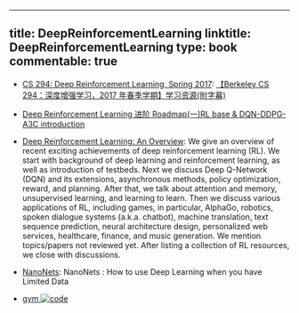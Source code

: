 
---
title: DeepReinforcementLearning
linktitle: DeepReinforcementLearning
type: book
commentable: true
---

- [CS 294: Deep Reinforcement Learning, Spring 2017](http://rll.berkeley.edu/deeprlcourse/): [【Berkeley CS 294：深度增强学习，2017 年春季学期】学习资源(附字幕)](https://zhuanlan.zhihu.com/p/25298020)

- [Deep Reinforcement Learning 进阶 Roadmap(一)RL base & DQN-DDPG-A3C introduction](https://zhuanlan.zhihu.com/p/25239682)

- [Deep Reinforcement Learning: An Overview](https://arxiv.org/abs/1701.07274): We give an overview of recent exciting achievements of deep reinforcement learning (RL). We start with background of deep learning and reinforcement learning, as well as introduction of testbeds. Next we discuss Deep Q-Network (DQN) and its extensions, asynchronous methods, policy optimization, reward, and planning. After that, we talk about attention and memory, unsupervised learning, and learning to learn. Then we discuss various applications of RL, including games, in particular, AlphaGo, robotics, spoken dialogue systems (a.k.a. chatbot), machine translation, text sequence prediction, neural architecture design, personalized web services, healthcare, finance, and music generation. We mention topics/papers not reviewed yet. After listing a collection of RL resources, we close with discussions.

- [NanoNets](https://medium.com/nanonets/nanonets-how-to-use-deep-learning-when-you-have-limited-data-f68c0b512cab#.wv6o4ysyf): NanoNets : How to use Deep Learning when you have Limited Data

- [gym ![code](https://ng-tech.icu/assets/code.svg)](https://github.com/openai/gym)

    